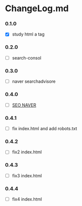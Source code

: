 # ChangeLog.md

### 0.1.0
- [x] study html a tag

### 0.2.0
- [ ] search-consol

### 0.3.0
- [ ] naver searchadvisore

### 0.4.0
- [ ] [SEO NAVER](https://github.com/dhkdtld37/dhkdtld37.github.io/issues/6)

### 0.4.1
- [ ] fix index.html and add robots.txt

### 0.4.2
- [ ] fix2  index.html

### 0.4.3
- [ ] fix3  index.html

### 0.4.4
- [ ] fix4  index.html

